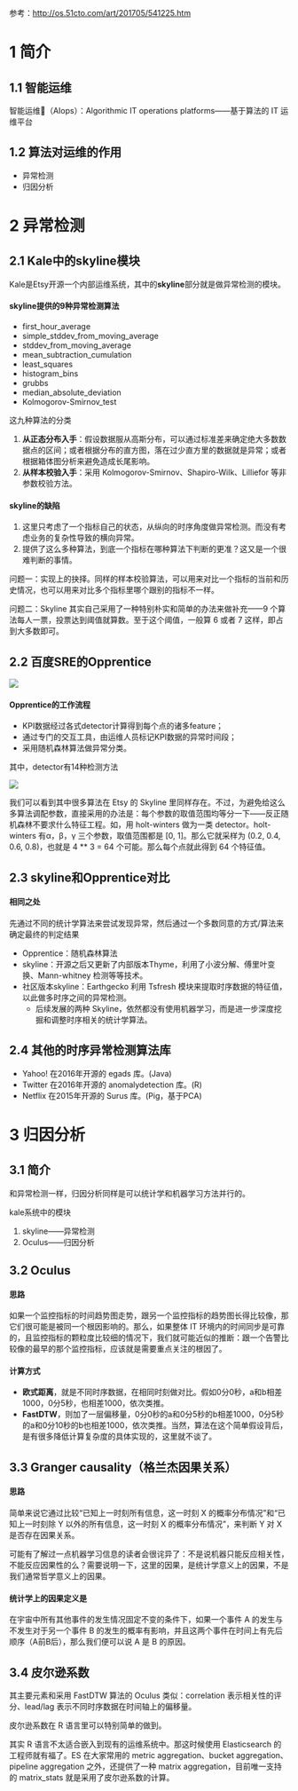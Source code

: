 参考：http://os.51cto.com/art/201705/541225.htm


# 1 简介
## 1.1 智能运维

智能运维（AIops）：Algorithmic IT operations platforms——基于算法的 IT 运维平台

## 1.2 算法对运维的作用

- 异常检测
- 归因分析

# 2 异常检测

## 2.1 Kale中的skyline模块

Kale是Etsy开源一个内部运维系统，其中的**skyline**部分就是做异常检测的模块。

#### skyline提供的9种异常检测算法

- first_hour_average
- simple_stddev_from_moving_average
- stddev_from_moving_average
- mean_subtraction_cumulation
- least_squares
- histogram_bins
- grubbs
- median_absolute_deviation
- Kolmogorov-Smirnov_test

这九种算法的分类

1. **从正态分布入手**：假设数据服从高斯分布，可以通过标准差来确定绝大多数数据点的区间；或者根据分布的直方图，落在过少直方里的数据就是异常；或者根据箱体图分析来避免造成长尾影响。
2. **从样本校验入手**：采用 Kolmogorov-Smirnov、Shapiro-Wilk、Lilliefor 等非参数校验方法。


#### skyline的缺陷

1. 这里只考虑了一个指标自己的状态，从纵向的时序角度做异常检测。而没有考虑业务的复杂性导致的横向异常。
2. 提供了这么多种算法，到底一个指标在哪种算法下判断的更准？这又是一个很难判断的事情。


问题一：实现上的抉择。同样的样本校验算法，可以用来对比一个指标的当前和历史情况，也可以用来对比多个指标里哪个跟别的指标不一样。

问题二：Skyline 其实自己采用了一种特别朴实和简单的办法来做补充——9 个算法每人一票，投票达到阈值就算数。至于这个阈值，一般算 6 或者 7 这样，即占到大多数即可。


## 2.2 百度SRE的Opprentice

![](http://ww1.sinaimg.cn/large/005N2p5vly1ft72kffw40j30hs0a6wiz.jpg)

#### Opprentice的工作流程

- KPI数据经过各式detector计算得到每个点的诸多feature；
- 通过专门的交互工具，由运维人员标记KPI数据的异常时间段；
- 采用随机森林算法做异常分类。

其中，detector有14种检测方法

![](http://ww1.sinaimg.cn/large/005N2p5vly1ft72qrnm9kj30d70dkk08.jpg)


我们可以看到其中很多算法在 Etsy 的 Skyline 里同样存在。不过，为避免给这么多算法调配参数，直接采用的办法是：每个参数的取值范围均等分一下——反正随机森林不要求什么特征工程。如，用 holt-winters 做为一类 detector。holt-winters 有α，β，γ 三个参数，取值范围都是 [0, 1]。那么它就采样为 (0.2, 0.4, 0.6, 0.8)，也就是 4 ** 3 = 64 个可能。那么每个点就此得到  64  个特征值。


## 2.3 skyline和Opprentice对比

#### 相同之处

先通过不同的统计学算法来尝试发现异常，然后通过一个多数同意的方式/算法来确定最终的判定结果

- Opprentice：随机森林算法
- skyline：开源之后又更新了内部版本Thyme，利用了小波分解、傅里叶变换、Mann-whitney 检测等等技术。
- 社区版本skyline：Earthgecko 利用 Tsfresh 模块来提取时序数据的特征值，以此做多时序之间的异常检测。
    - 后续发展的两种 Skyline，依然都没有使用机器学习，而是进一步深度挖掘和调整时序相关的统计学算法。


## 2.4 其他的时序异常检测算法库

- Yahoo! 在2016年开源的 egads 库。(Java)
- Twitter 在2016年开源的 anomalydetection 库。(R)
- Netflix 在2015年开源的 Surus 库。(Pig，基于PCA)


# 3 归因分析

## 3.1 简介

和异常检测一样，归因分析同样是可以统计学和机器学习方法并行的。

kale系统中的模块
1. skyline——异常检测
2. Oculus——归因分析


## 3.2 Oculus

#### 思路

如果一个监控指标的时间趋势图走势，跟另一个监控指标的趋势图长得比较像，那它们很可能是被同一个根因影响的。那么，如果整体 IT 环境内的时间同步是可靠的，且监控指标的颗粒度比较细的情况下，我们就可能近似的推断：跟一个告警比较像的最早的那个监控指标，应该就是需要重点关注的根因了。

#### 计算方式

- **欧式距离**，就是不同时序数据，在相同时刻做对比。假如0分0秒，a和b相差1000，0分5秒，也相差1000，依次类推。
- **FastDTW**，则加了一层偏移量，0分0秒的a和0分5秒的b相差1000，0分5秒的a和0分10秒的b也相差1000，依次类推。当然，算法在这个简单假设背后，是有很多降低计算复杂度的具体实现的，这里就不谈了。


## 3.3 Granger causality（格兰杰因果关系）

#### 思路

简单来说它通过比较“已知上一时刻所有信息，这一时刻 X 的概率分布情况”和“已知上一时刻除 Y 以外的所有信息，这一时刻 X 的概率分布情况”，来判断 Y 对 X 是否存在因果关系。

可能有了解过一点机器学习信息的读者会很诧异了：不是说机器只能反应相关性，不能反应因果性的么？需要说明一下，这里的因果，是统计学意义上的因果，不是我们通常哲学意义上的因果。

#### 统计学上的因果定义是

在宇宙中所有其他事件的发生情况固定不变的条件下，如果一个事件 A 的发生与不发生对于另一个事件 B 的发生的概率有影响，并且这两个事件在时间上有先后顺序（A前B后），那么我们便可以说 A 是 B 的原因。

## 3.4 皮尔逊系数

其主要元素和采用 FastDTW 算法的 Oculus 类似：correlation 表示相关性的评分、lead/lag 表示不同时序数据在时间轴上的偏移量。

皮尔逊系数在 R 语言里可以特别简单的做到。

其实 R 语言不太适合嵌入到现有的运维系统中。那这时候使用 Elasticsearch 的工程师就有福了。ES 在大家常用的 metric aggregation、bucket aggregation、pipeline aggregation 之外，还提供了一种 matrix aggregation，目前唯一支持的 matrix_stats 就是采用了皮尔逊系数的计算。




























